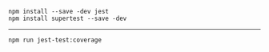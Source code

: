 `npm install --save -dev jest`<br>
`npm install supertest --save -dev`

---

`npm run jest-test:coverage`